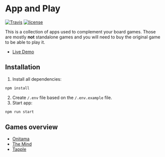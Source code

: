 # App and Play

[![Travis](https://img.shields.io/travis/darekkay/app-and-play.svg?style=flat-square)](https://travis-ci.org/darekkay/app-and-play) [![license](https://img.shields.io/github/license/darekkay/app-and-play.svg?style=flat-square)](https://github.com/darekkay/app-and-play/blob/master/LICENSE)

This is a collection of apps used to complement your board games. Those are mostly **not** standalone games and you will need to buy the original game to be able to play it.

- [Live Demo](https://darekkay.com/app-and-play/#/)

## Installation

1. Install all dependencies:

```bash
npm install
```

2. Create `/.env` file based on the `/.env.example` file.
3. Start app:

```bash
npm run start
```

## Games overview

- [Onitama](https://boardgamegeek.com/boardgame/160477/onitama)
- [The Mind](https://boardgamegeek.com/boardgame/244992/mind)
- [Tapple](https://boardgamegeek.com/boardgame/129556/tapple)
